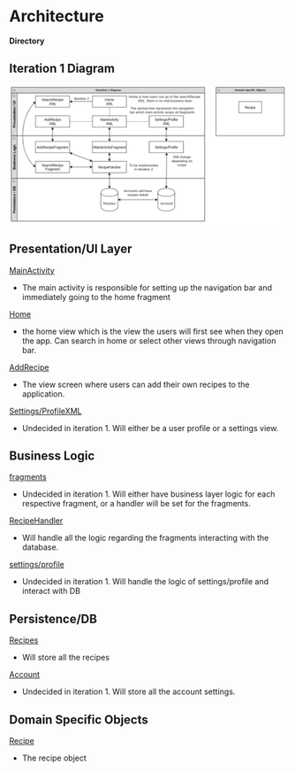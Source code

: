 # Architecture

**Directory**

## Iteration 1 Diagram

![architecture](architecture_model_1.png)

## Presentation/UI Layer
[MainActivity](https://code.cs.umanitoba.ca)
- The main activity is responsible for setting up the navigation bar and immediately going to the home fragment

[Home](https://code.cs.umanitoba.ca)
- the home view which is the view the users will first see when they open the app. Can search in home or select other views through navigation bar.

[AddRecipe](https://code.cs.umanitoba.ca)
- The view screen where users can add their own recipes to the application.

[Settings/ProfileXML](https://code.cs.umanitoba.ca)
- Undecided in iteration 1. Will either be a user profile or a settings view.

## Business Logic
[fragments](https://code.cs.umanitoba.ca)
- Undecided in iteration 1. Will either have business layer logic for each respective fragment, or a handler will be set for the fragments.

[RecipeHandler](https://code.cs.umanitoba.ca)
- Will handle all the logic regarding the fragments interacting with the database.

[settings/profile](https://code.cs.umanitoba.ca)
- Undecided in iteration 1. Will handle the logic of settings/profile and interact with DB

## Persistence/DB
[Recipes](https://code.cs.umanitoba.ca)
- Will store all the recipes

[Account](https://code.cs.umanitoba.ca)
- Undecided in iteration 1. Will store all the account settings. 

## Domain Specific Objects
[Recipe](https://code.cs.umanitoba.ca)
- The recipe object